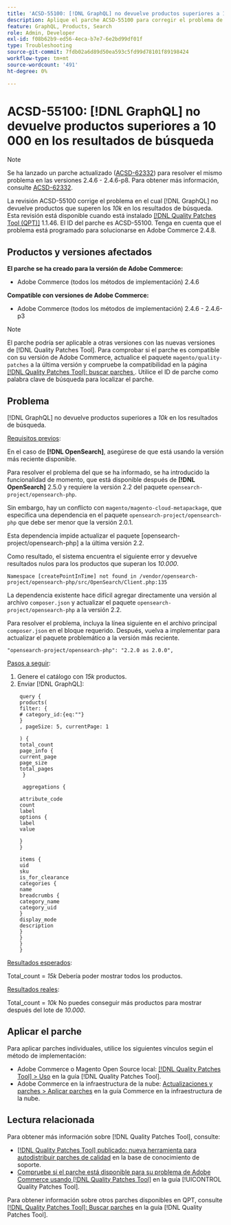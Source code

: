 ```yaml
---
title: 'ACSD-55100: [!DNL GraphQL] no devuelve productos superiores a 10.000 en los resultados de búsqueda'
description: Aplique el parche ACSD-55100 para corregir el problema de Adobe Commerce en el que GraphQL no devuelve productos superiores a *10k* en los resultados de búsqueda.
feature: GraphQL, Products, Search
role: Admin, Developer
exl-id: f08b62b9-ed56-4eca-b7e7-6e2bd99df01f
type: Troubleshooting
source-git-commit: 7fdb02a6d89d50ea593c5fd99d78101f89198424
workflow-type: tm+mt
source-wordcount: '491'
ht-degree: 0%

---
```


# ACSD-55100: [!DNL GraphQL] no devuelve productos superiores a 10 000 en los resultados de búsqueda

>[!NOTE]
>
>Se ha lanzado un parche actualizado ([ACSD-62332](/help/tools/quality-patches-tool/patches-available-in-qpt/v1-1-55/acsd-62332-product-listing-graphql-query-limit-plus-live-search-current-page.md)) para resolver el mismo problema en las versiones 2.4.6 - 2.4.6-p8. Para obtener más información, consulte [ACSD-62332](/help/tools/quality-patches-tool/patches-available-in-qpt/v1-1-55/acsd-62332-product-listing-graphql-query-limit-plus-live-search-current-page.md).

La revisión ACSD-55100 corrige el problema en el cual [!DNL GraphQL] no devuelve productos que superen los *10k* en los resultados de búsqueda. Esta revisión está disponible cuando está instalado [[!DNL Quality Patches Tool (QPT)]](https://experienceleague.adobe.com/es/docs/commerce-operations/tools/quality-patches-tool/quality-patches-tool-to-self-serve-quality-patches) 1.1.46. El ID del parche es ACSD-55100. Tenga en cuenta que el problema está programado para solucionarse en Adobe Commerce 2.4.8.

## Productos y versiones afectados

**El parche se ha creado para la versión de Adobe Commerce:**

* Adobe Commerce (todos los métodos de implementación) 2.4.6

**Compatible con versiones de Adobe Commerce:**

* Adobe Commerce (todos los métodos de implementación) 2.4.6 - 2.4.6-p3

>[!NOTE]
>
>El parche podría ser aplicable a otras versiones con las nuevas versiones de [!DNL Quality Patches Tool]. Para comprobar si el parche es compatible con su versión de Adobe Commerce, actualice el paquete `magento/quality-patches` a la última versión y compruebe la compatibilidad en la página [[!DNL Quality Patches Tool]: buscar parches &#x200B;](https://experienceleague.adobe.com/tools/commerce-quality-patches/index.html?lang=es). Utilice el ID de parche como palabra clave de búsqueda para localizar el parche.

## Problema

[!DNL GraphQL] no devuelve productos superiores a *10k* en los resultados de búsqueda.

<u>Requisitos previos</u>:

En el caso de **[!DNL OpenSearch]**, asegúrese de que está usando la versión más reciente disponible.

Para resolver el problema del que se ha informado, se ha introducido la funcionalidad de momento, que está disponible después de **[!DNL OpenSearch]** 2.5.0 y requiere la versión 2.2 del paquete `opensearch-project/opensearch-php`.

Sin embargo, hay un conflicto con `magento/magento-cloud-metapackage`, que especifica una dependencia en el paquete `opensearch-project/opensearch-php` que debe ser menor que la versión 2.0.1.


Esta dependencia impide actualizar el paquete [opensearch-project/opensearch-php] a la última versión 2.2.

Como resultado, el sistema encuentra el siguiente error y devuelve resultados nulos para los productos que superan los *10.000*.

`Namespace [createPointInTime] not found in /vendor/opensearch-project/opensearch-php/src/OpenSearch/Client.php:135`

La dependencia existente hace difícil agregar directamente una versión al archivo `composer.json` y actualizar el paquete `opensearch-project/opensearch-php` a la versión 2.2.

Para resolver el problema, incluya la línea siguiente en el archivo principal `composer.json` en el bloque requerido. Después, vuelva a implementar para actualizar el paquete problemático a la versión más reciente.

`"opensearch-project/opensearch-php": "2.2.0 as 2.0.0",`

<u>Pasos a seguir</u>:

1. Genere el catálogo con *15k* productos.
1. Enviar [!DNL GraphQL]:

```
    query {
    products(
    filter: {
    # category_id:{eq:""}
    }
    , pageSize: 5, currentPage: 1

    ) {
    total_count
    page_info {
    current_page
    page_size
    total_pages
     }

     aggregations {

    attribute_code
    count
    label
    options {
    label
    value

    }
    }

    items {
    uid
    sku
    is_for_clearance
    categories {
    name
    breadcrumbs {
    category_name
    category_uid
    }
    display_mode
    description
    }
    }
    }
    }
```

<u>Resultados esperados</u>:

Total_count = *15k*
Debería poder mostrar todos los productos.

<u>Resultados reales</u>:

Total_count = *10k*
No puedes conseguir más productos para mostrar después del lote de *10.000*.

## Aplicar el parche

Para aplicar parches individuales, utilice los siguientes vínculos según el método de implementación:

* Adobe Commerce o Magento Open Source local: [[!DNL Quality Patches Tool] > Uso](/help/tools/quality-patches-tool/usage.md) en la guía [!DNL Quality Patches Tool].
* Adobe Commerce en la infraestructura de la nube: [Actualizaciones y parches > Aplicar parches](https://experienceleague.adobe.com/docs/commerce-cloud-service/user-guide/develop/upgrade/apply-patches.html?lang=es) en la guía Commerce en la infraestructura de la nube.

## Lectura relacionada

Para obtener más información sobre [!DNL Quality Patches Tool], consulte:

* [[!DNL Quality Patches Tool] publicado: nueva herramienta para autodistribuir parches de calidad](https://experienceleague.adobe.com/es/docs/commerce-operations/tools/quality-patches-tool/quality-patches-tool-to-self-serve-quality-patches) en la base de conocimiento de soporte.
* [Compruebe si el parche está disponible para su problema de Adobe Commerce usando [!DNL Quality Patches Tool]](/help/tools/quality-patches-tool/patches-available-in-qpt/check-patch-for-magento-issue-with-magento-quality-patches.md) en la guía [!UICONTROL Quality Patches Tool].


Para obtener información sobre otros parches disponibles en QPT, consulte [[!DNL Quality Patches Tool]: Buscar parches](https://experienceleague.adobe.com/tools/commerce-quality-patches/index.html?lang=es) en la guía [!DNL Quality Patches Tool].
